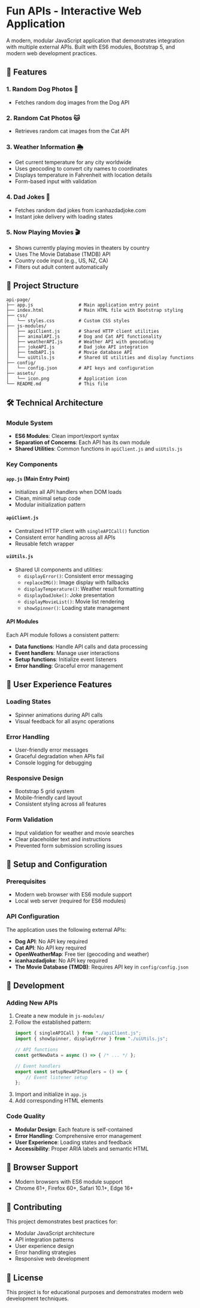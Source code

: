 # Fun APIs - Interactive Web Application

A modern, modular JavaScript application that demonstrates integration with multiple external APIs. Built with ES6 modules, Bootstrap 5, and modern web development practices.

## 🚀 Features

### 1. Random Dog Photos 🐶
- Fetches random dog images from the Dog API

### 2. Random Cat Photos 🐱
- Retrieves random cat images from the Cat API

### 3. Weather Information 🌦️
- Get current temperature for any city worldwide
- Uses geocoding to convert city names to coordinates
- Displays temperature in Fahrenheit with location details
- Form-based input with validation

### 4. Dad Jokes 🥁
- Fetches random dad jokes from icanhazdadjoke.com
- Instant joke delivery with loading states

### 5. Now Playing Movies 🎬
- Shows currently playing movies in theaters by country
- Uses The Movie Database (TMDB) API
- Country code input (e.g., US, NZ, CA)
- Filters out adult content automatically

## 📁 Project Structure

```
api-page/
├── app.js                 # Main application entry point
├── index.html             # Main HTML file with Bootstrap styling
├── css/
│   └── styles.css         # Custom CSS styles
├── js-modules/
│   ├── apiClient.js       # Shared HTTP client utilities
│   ├── animalAPI.js       # Dog and Cat API functionality
│   ├── weatherAPI.js      # Weather API with geocoding
│   ├── jokeAPI.js         # Dad joke API integration
│   ├── tmdbAPI.js         # Movie database API
│   └── uiUtils.js         # Shared UI utilities and display functions
├── config/
│   └── config.json        # API keys and configuration
├── assets/
│   └── icon.png           # Application icon
└── README.md              # This file
```

## 🛠️ Technical Architecture

### Module System
- **ES6 Modules**: Clean import/export syntax
- **Separation of Concerns**: Each API has its own module
- **Shared Utilities**: Common functions in `apiClient.js` and `uiUtils.js`

### Key Components

#### `app.js` (Main Entry Point)
- Initializes all API handlers when DOM loads
- Clean, minimal setup code
- Modular initialization pattern

#### `apiClient.js`
- Centralized HTTP client with `singleAPICall()` function
- Consistent error handling across all APIs
- Reusable fetch wrapper

#### `uiUtils.js`
- Shared UI components and utilities:
  - `displayError()`: Consistent error messaging
  - `replaceIMG()`: Image display with fallbacks
  - `displayTemperature()`: Weather result formatting
  - `displayDadJoke()`: Joke presentation
  - `displayMovieList()`: Movie list rendering
  - `showSpinner()`: Loading state management

#### API Modules
Each API module follows a consistent pattern:
- **Data functions**: Handle API calls and data processing
- **Event handlers**: Manage user interactions
- **Setup functions**: Initialize event listeners
- **Error handling**: Graceful error management

## 🎨 User Experience Features

### Loading States
- Spinner animations during API calls
- Visual feedback for all async operations

### Error Handling
- User-friendly error messages
- Graceful degradation when APIs fail
- Console logging for debugging

### Responsive Design
- Bootstrap 5 grid system
- Mobile-friendly card layout
- Consistent styling across all features

### Form Validation
- Input validation for weather and movie searches
- Clear placeholder text and instructions
- Prevented form submission scrolling issues

## 🔧 Setup and Configuration

### Prerequisites
- Modern web browser with ES6 module support
- Local web server (required for ES6 modules)


### API Configuration
The application uses the following external APIs:
- **Dog API**: No API key required
- **Cat API**: No API key required
- **OpenWeatherMap**: Free tier (geocoding and weather)
- **icanhazdadjoke**: No API key required
- **The Movie Database (TMDB)**: Requires API key in `config/config.json`

## 🚀 Development

### Adding New APIs
1. Create a new module in `js-modules/`
2. Follow the established pattern:
   ```javascript
   import { singleAPICall } from "./apiClient.js";
   import { showSpinner, displayError } from "./uiUtils.js";
   
   // API functions
   const getNewData = async () => { /* ... */ };
   
   // Event handlers
   export const setupNewAPIHandlers = () => {
       // Event listener setup
   };
   ```
3. Import and initialize in `app.js`
4. Add corresponding HTML elements

### Code Quality
- **Modular Design**: Each feature is self-contained
- **Error Handling**: Comprehensive error management
- **User Experience**: Loading states and feedback
- **Accessibility**: Proper ARIA labels and semantic HTML

## 📱 Browser Support
- Modern browsers with ES6 module support
- Chrome 61+, Firefox 60+, Safari 10.1+, Edge 16+

## 🤝 Contributing
This project demonstrates best practices for:
- Modular JavaScript architecture
- API integration patterns
- User experience design
- Error handling strategies
- Responsive web development

## 📄 License
This project is for educational purposes and demonstrates modern web development techniques. 